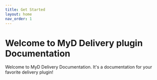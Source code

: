 ```yaml
---
title: Get Started
layout: home
nav_order: 1
---
```


# Welcome to MyD Delivery plugin Documentation

Welcome to MyD Delivery Documentation. It's a documentation for your favorite delivery plugin!
